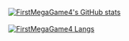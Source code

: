 [![FirstMegaGame4's GitHub stats](https://github-readme-stats.vercel.app/api?username=FirstMegaGame4&theme=merko)](https://github.com/anuraghazra/github-readme-stats)
<br>
<br>
[![FirstMegaGame4 Langs](https://github-readme-stats.vercel.app/api/top-langs/?username=FirstMegaGame4&theme=merko)](https://github.com/anuraghazra/github-readme-stats)
